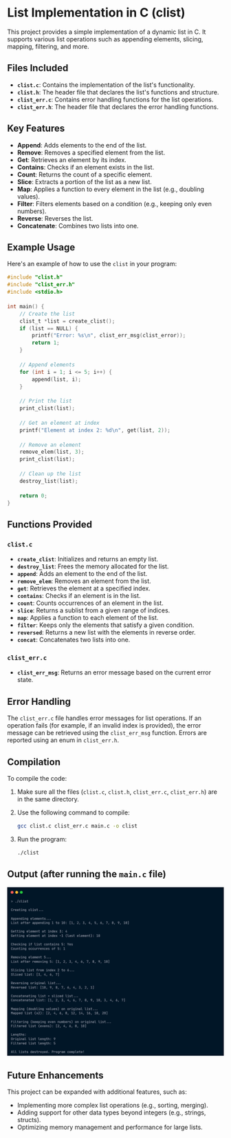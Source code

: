 # List Implementation in C (clist)

This project provides a simple implementation of a dynamic list in C. It supports various list operations such as appending elements, slicing, mapping, filtering, and more.

## Files Included

- **`clist.c`**: Contains the implementation of the list's functionality.
- **`clist.h`**: The header file that declares the list's functions and structure.
- **`clist_err.c`**: Contains error handling functions for the list operations.
- **`clist_err.h`**: The header file that declares the error handling functions.

## Key Features

- **Append**: Adds elements to the end of the list.
- **Remove**: Removes a specified element from the list.
- **Get**: Retrieves an element by its index.
- **Contains**: Checks if an element exists in the list.
- **Count**: Returns the count of a specific element.
- **Slice**: Extracts a portion of the list as a new list.
- **Map**: Applies a function to every element in the list (e.g., doubling values).
- **Filter**: Filters elements based on a condition (e.g., keeping only even numbers).
- **Reverse**: Reverses the list.
- **Concatenate**: Combines two lists into one.

## Example Usage

Here's an example of how to use the `clist` in your program:

```c
#include "clist.h"
#include "clist_err.h"
#include <stdio.h>

int main() {
    // Create the list
    clist_t *list = create_clist();
    if (list == NULL) {
        printf("Error: %s\n", clist_err_msg(clist_error));
        return 1;
    }

    // Append elements
    for (int i = 1; i <= 5; i++) {
        append(list, i);
    }

    // Print the list
    print_clist(list);

    // Get an element at index
    printf("Element at index 2: %d\n", get(list, 2));

    // Remove an element
    remove_elem(list, 3);
    print_clist(list);

    // Clean up the list
    destroy_list(list);

    return 0;
}
```

## Functions Provided

### `clist.c`

- **`create_clist`**: Initializes and returns an empty list.
- **`destroy_list`**: Frees the memory allocated for the list.
- **`append`**: Adds an element to the end of the list.
- **`remove_elem`**: Removes an element from the list.
- **`get`**: Retrieves the element at a specified index.
- **`contains`**: Checks if an element is in the list.
- **`count`**: Counts occurrences of an element in the list.
- **`slice`**: Returns a sublist from a given range of indices.
- **`map`**: Applies a function to each element of the list.
- **`filter`**: Keeps only the elements that satisfy a given condition.
- **`reversed`**: Returns a new list with the elements in reverse order.
- **`concat`**: Concatenates two lists into one.

### `clist_err.c`

- **`clist_err_msg`**: Returns an error message based on the current error state.
  
## Error Handling

The `clist_err.c` file handles error messages for list operations. If an operation fails (for example, if an invalid index is provided), the error message can be retrieved using the `clist_err_msg` function. Errors are reported using an enum in `clist_err.h`.

## Compilation

To compile the code:

1. Make sure all the files (`clist.c`, `clist.h`, `clist_err.c`, `clist_err.h`) are in the same directory.
2. Use the following command to compile:
   ```bash
   gcc clist.c clist_err.c main.c -o clist
   ```

3. Run the program:
   ```bash
   ./clist
   ```

## Output (after running the `main.c` file)

<img src="static/output_snapshot.png" alt="Screenshot of the Output">


## Future Enhancements

This project can be expanded with additional features, such as:

- Implementing more complex list operations (e.g., sorting, merging).
- Adding support for other data types beyond integers (e.g., strings, structs).
- Optimizing memory management and performance for large lists.
